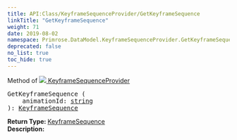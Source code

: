 ```yaml
---
title: API:Class/KeyframeSequenceProvider/GetKeyframeSequence
linkTitle: "GetKeyframeSequence"
weight: 71
date: 2019-08-02
namespace: Primrose.DataModel.KeyframeSequenceProvider.GetKeyframeSequence
deprecated: false
no_list: true
toc_hide: true
---
```

Method of <a href="/docs/api-reference/Class/KeyframeSequenceProvider"><img src="/icons/silk/default.png"/>&nbsp;KeyframeSequenceProvider</a>
<pre class="method-declaration">
GetKeyframeSequence (
    animationId: <a class="type" href="/docs/api-reference/System/string">string</a>
): <a class="type" href="/docs/api-reference/Class/KeyframeSequence">KeyframeSequence</a></pre>
<b>Return Type: </b>
<a class="type" href="/docs/api-reference/Class/KeyframeSequence">KeyframeSequence</a>
<br/>
<b>Description: </b>